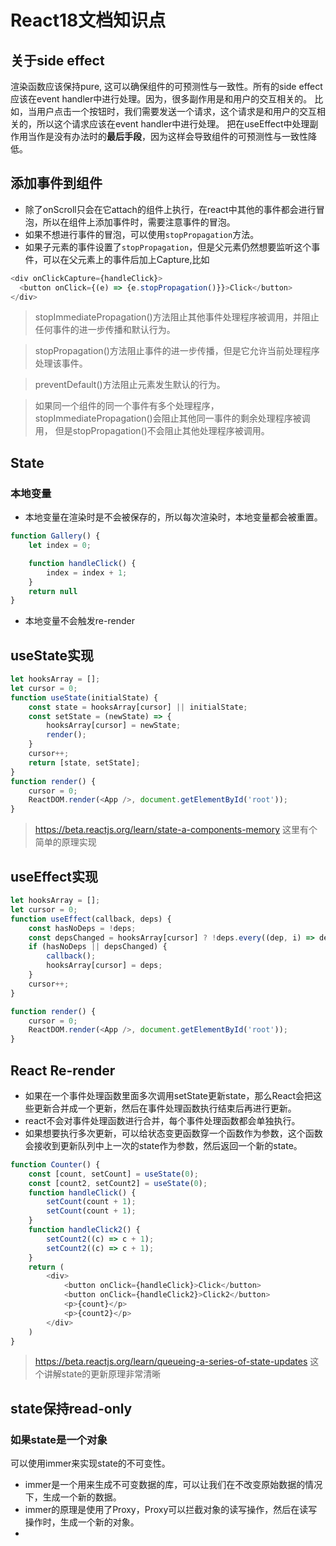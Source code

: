 # React18文档知识点


## 关于side effect
渲染函数应该保持pure, 这可以确保组件的可预测性与一致性。所有的side effect应该在event handler中进行处理。因为，很多副作用是和用户的交互相关的。
比如，当用户点击一个按钮时，我们需要发送一个请求，这个请求是和用户的交互相关的，所以这个请求应该在event handler中进行处理。
把在useEffect中处理副作用当作是没有办法时的**最后手段**，因为这样会导致组件的可预测性与一致性降低。


## 添加事件到组件
- 除了onScroll只会在它attach的组件上执行，在react中其他的事件都会进行冒泡，所以在组件上添加事件时，需要注意事件的冒泡。
- 如果不想进行事件的冒泡，可以使用`stopPropagation`方法。
- 如果子元素的事件设置了`stopPropagation`，但是父元素仍然想要监听这个事件，可以在父元素上的事件后加上Capture,比如
```js
<div onClickCapture={handleClick}>
  <button onClick={(e) => {e.stopPropagation()}}>Click</button>
</div>
```


> stopImmediatePropagation()方法阻止其他事件处理程序被调用，并阻止任何事件的进一步传播和默认行为。

> stopPropagation()方法阻止事件的进一步传播，但是它允许当前处理程序处理该事件。

> preventDefault()方法阻止元素发生默认的行为。

> 如果同一个组件的同一个事件有多个处理程序，stopImmediatePropagation()会阻止其他同一事件的剩余处理程序被调用，
> 但是stopPropagation()不会阻止其他处理程序被调用。


## State
### 本地变量
- 本地变量在渲染时是不会被保存的，所以每次渲染时，本地变量都会被重置。
```javascript
function Gallery() {
    let index = 0;

    function handleClick() {
        index = index + 1;
    }
    return null
}
```
- 本地变量不会触发re-render
## useState实现
```javascript
let hooksArray = [];
let cursor = 0;
function useState(initialState) {
    const state = hooksArray[cursor] || initialState;
    const setState = (newState) => {
        hooksArray[cursor] = newState;
        render();
    }
    cursor++;
    return [state, setState];
}
function render() {
    cursor = 0;
    ReactDOM.render(<App />, document.getElementById('root'));
}
```
> https://beta.reactjs.org/learn/state-a-components-memory 这里有个简单的原理实现

## useEffect实现
```javascript
let hooksArray = [];
let cursor = 0;
function useEffect(callback, deps) {
    const hasNoDeps = !deps;
    const depsChanged = hooksArray[cursor] ? !deps.every((dep, i) => dep === hooksArray[cursor][i]) : true;
    if (hasNoDeps || depsChanged) {
        callback();
        hooksArray[cursor] = deps;
    }
    cursor++;
}

function render() {
    cursor = 0;
    ReactDOM.render(<App />, document.getElementById('root'));
}

```   

## React Re-render
- 如果在一个事件处理函数里面多次调用setState更新state，那么React会把这些更新合并成一个更新，然后在事件处理函数执行结束后再进行更新。
- react不会对事件处理函数进行合并，每个事件处理函数都会单独执行。
- 如果想要执行多次更新，可以给状态变更函数穿一个函数作为参数，这个函数会接收到更新队列中上一次的state作为参数，然后返回一个新的state。
```javascript
function Counter() {
    const [count, setCount] = useState(0);
    const [count2, setCount2] = useState(0);
    function handleClick() {
        setCount(count + 1);
        setCount(count + 1);
    }
    function handleClick2() {
        setCount2((c) => c + 1);
        setCount2((c) => c + 1);
    }
    return (
        <div>
            <button onClick={handleClick}>Click</button>
            <button onClick={handleClick2}>Click2</button>
            <p>{count}</p>
            <p>{count2}</p>
        </div>
    )
}
```
> https://beta.reactjs.org/learn/queueing-a-series-of-state-updates 这个讲解state的更新原理非常清晰


## state保持read-only
### 如果state是一个对象
可以使用immer来实现state的不可变性。
- immer是一个用来生成不可变数据的库，可以让我们在不改变原始数据的情况下，生成一个新的数据。
- immer的原理是使用了Proxy，Proxy可以拦截对象的读写操作，然后在读写操作时，生成一个新的对象。
- 